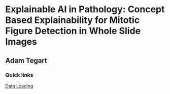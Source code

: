 # Explainable AI in Pathology: Concept Based Explainability for Mitotic Figure Detection in Whole Slide Images

## Adam Tegart

### Quick links

[Data Loading](docs/initial_data_and_model_loading.ipynb)



